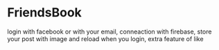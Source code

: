 # FriendsBook
login with facebook or with your email,
conneaction with firebase, 
store your post with image and reload when you login, extra feature of like

